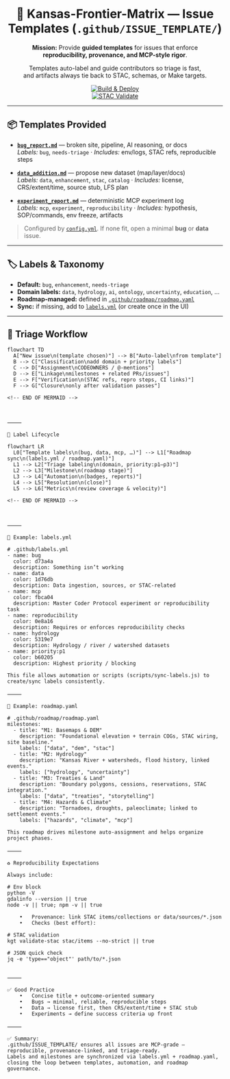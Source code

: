 <div align="center">

# 📝 Kansas-Frontier-Matrix — Issue Templates (`.github/ISSUE_TEMPLATE/`)

**Mission:** Provide **guided templates** for issues that enforce  
**reproducibility, provenance, and MCP-style rigor**.  

Templates auto-label and guide contributors so triage is fast,  
and artifacts always tie back to STAC, schemas, or Make targets.  

[![Build & Deploy](https://github.com/bartytime4life/Kansas-Frontier-Matrix/actions/workflows/site.yml/badge.svg)](../../.github/workflows/site.yml)  
[![STAC Validate](https://github.com/bartytime4life/Kansas-Frontier-Matrix/actions/workflows/stac-badges.yml/badge.svg)](../../.github/workflows/stac-badges.yml)

</div>

---

## 📦 Templates Provided

- **[`bug_report.md`](./bug_report.md)** — broken site, pipeline, AI reasoning, or docs  
  _Labels:_ `bug`, `needs-triage` · _Includes:_ env/logs, STAC refs, reproducible steps  

- **[`data_addition.md`](./data_addition.md)** — propose new dataset (map/layer/docs)  
  _Labels:_ `data`, `enhancement`, `stac`, `catalog` · _Includes:_ license, CRS/extent/time, source stub, LFS plan  

- **[`experiment_report.md`](./experiment_report.md)** — deterministic MCP experiment log  
  _Labels:_ `mcp`, `experiment`, `reproducibility` · _Includes:_ hypothesis, SOP/commands, env freeze, artifacts  

> Configured by [`config.yml`](./config.yml). If none fit, open a minimal **bug** or **data** issue.

---

## 🏷️ Labels & Taxonomy

- **Default:** `bug`, `enhancement`, `needs-triage`  
- **Domain labels:** `data`, `hydrology`, `ai`, `ontology`, `uncertainty`, `education`, …  
- **Roadmap-managed:** defined in [`.github/roadmap/roadmap.yaml`](../roadmap/roadmap.yaml)  
- **Sync:** if missing, add to [`labels.yml`](../labels.yml) (or create once in the UI)  

---

## 🔎 Triage Workflow

```mermaid
flowchart TD
  A["New issue\n(template chosen)"] --> B["Auto-label\nfrom template"]
  B --> C["Classification\nadd domain + priority labels"]
  C --> D["Assignment\nCODEOWNERS / @-mentions"]
  D --> E["Linkage\nmilestones + related PRs/issues"]
  E --> F["Verification\n(STAC refs, repro steps, CI links)"]
  F --> G["Closure\nonly after validation passes"]

<!-- END OF MERMAID -->



⸻

🔖 Label Lifecycle

flowchart LR
  L0["Template labels\n(bug, data, mcp, …)"] --> L1["Roadmap sync\n(labels.yml / roadmap.yaml)"]
  L1 --> L2["Triage labeling\n(domain, priority:p1–p3)"]
  L2 --> L3["Milestone\n(roadmap stage)"]
  L3 --> L4["Automation\n(badges, reports)"]
  L4 --> L5["Resolution\n(close)"]
  L5 --> L6["Metrics\n(review coverage & velocity)"]

<!-- END OF MERMAID -->



⸻

📑 Example: labels.yml

# .github/labels.yml
- name: bug
  color: d73a4a
  description: Something isn’t working
- name: data
  color: 1d76db
  description: Data ingestion, sources, or STAC-related
- name: mcp
  color: fbca04
  description: Master Coder Protocol experiment or reproducibility task
- name: reproducibility
  color: 0e8a16
  description: Requires or enforces reproducibility checks
- name: hydrology
  color: 5319e7
  description: Hydrology / river / watershed datasets
- name: priority:p1
  color: b60205
  description: Highest priority / blocking

This file allows automation or scripts (scripts/sync-labels.js) to create/sync labels consistently.

⸻

📑 Example: roadmap.yaml

# .github/roadmap/roadmap.yaml
milestones:
  - title: "M1: Basemaps & DEM"
    description: "Foundational elevation + terrain COGs, STAC wiring, site baseline."
    labels: ["data", "dem", "stac"]
  - title: "M2: Hydrology"
    description: "Kansas River + watersheds, flood history, linked events."
    labels: ["hydrology", "uncertainty"]
  - title: "M3: Treaties & Land"
    description: "Boundary polygons, cessions, reservations, STAC integration."
    labels: ["data", "treaties", "storytelling"]
  - title: "M4: Hazards & Climate"
    description: "Tornadoes, droughts, paleoclimate; linked to settlement events."
    labels: ["hazards", "climate", "mcp"]

This roadmap drives milestone auto-assignment and helps organize project phases.

⸻

♻️ Reproducibility Expectations

Always include:

# Env block
python -V
gdalinfo --version || true
node -v || true; npm -v || true

	•	Provenance: link STAC items/collections or data/sources/*.json
	•	Checks (best effort):

# STAC validation
kgt validate-stac stac/items --no-strict || true

# JSON quick check
jq -e 'type=="object"' path/to/*.json


⸻

✅ Good Practice
	•	Concise title + outcome-oriented summary
	•	Bugs → minimal, reliable, reproducible steps
	•	Data → license first, then CRS/extent/time + STAC stub
	•	Experiments → define success criteria up front

⸻

✅ Summary:
.github/ISSUE_TEMPLATE/ ensures all issues are MCP-grade — reproducible, provenance-linked, and triage-ready.
Labels and milestones are synchronized via labels.yml + roadmap.yaml, closing the loop between templates, automation, and roadmap governance.